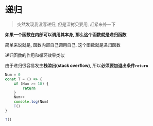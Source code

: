 # 递归

> 突然发现我没写递归, 但是深拷贝要用, 赶紧来补一下

**如果一个函数在内部可以调用其本身, 那么这个函数就是递归函数**

简单来说就是, 函数内部自己调用自己, 这个函数就是递归函数

递归函数的作用和循环效果类似

由于递归很容易发生**栈溢出(stack overflow)**, 所以**必须要加退出条件`return`**

```js
Num = 0
const T = () => {
    if (Num >= 10) {
        return
    }
    Num++
    console.log(Num)
    T()
}

T()
```

